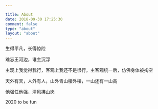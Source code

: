 ```yaml
---

title: About
date: 2018-09-30 17:25:30
comment: false
type: "about"
layout: "about"
---
```


生得平凡，长得惊险

难忘王河边，谁主沉浮

主观上我觉得我行，客观上我还不是很行。主客观统一后，仿佛身体被掏空

天外有天，人外有人，山外青山楼外楼，一山还有一山高

他强任他强，清风拂山岗

2020 to be fun